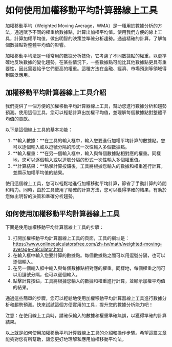 如何使用加權移動平均計算器線上工具
=================

加權移動平均（Weighted Moving Average，WMA）是一種用於數據分析的方法，通過賦予不同的權重給數據點，計算出加權平均值。使用我們方便的線上工具，計算加權平均值，做出明智的決策並準確分析趨勢。通過精確的計算，了解每個數據點對整體平均值的影響。

加權移動平均法是一種常用的數據分析技術，它考慮了不同數據點的權重，以更準確地反映數據的變化趨勢。在某些情況下，一些數據點可能比其他數據點更具有重要性，因此需要給予它們更高的權重。這種方法在金融、經濟、市場預測等領域得到廣泛應用。

加權移動平均計算器線上工具介紹
---------------

我們提供了一個方便的加權移動平均計算器線上工具，幫助您進行數據分析和趨勢預測。使用這個工具，您可以輕鬆計算出加權平均值，並理解每個數據點對整體平均值的貢獻。

以下是這個線上工具的基本功能：

1. **輸入數據：**在工具的輸入框中，輸入您要進行加權平均計算的數據點。您可以逐個輸入或以逗號分隔的形式一次性輸入多個數據點。
2. **輸入權重：**在另一個輸入框中，輸入與每個數據點相對應的權重。同樣地，您可以逐個輸入或以逗號分隔的形式一次性輸入多個權重值。
3. **計算結果：**點擊計算按鈕後，工具將根據您輸入的數據和權重進行計算，並顯示加權平均值的結果。

使用這個線上工具，您可以輕鬆地進行加權移動平均計算，節省了手動計算的時間和精力。同時，由於工具使用了精確的計算方法，您可以獲得準確的結果，有助於您做出明智的決策和準確分析趨勢。

如何使用加權移動平均計算器線上工具
-----------------

下面是使用加權移動平均計算器線上工具的步驟：

1. 打開加權移動平均計算器線上工具的頁面，工具的網址是：<https://www.onlinecalculatorsfree.com/zh-tw/math/weighted-moving-average-calculator.html>
2. 在輸入框中輸入您要計算的數據點。每個數據點之間可以用逗號分隔，也可以逐個輸入。
3. 在另一個輸入框中輸入與每個數據點相對應的權重。同樣地，每個權重之間可以用逗號分隔，也可以逐個輸入。
4. 點擊計算按鈕，工具將根據您輸入的數據和權重進行計算，並顯示加權平均值的結果。

通過這些簡單的步驟，您可以輕鬆地使用加權移動平均計算器線上工具進行數據分析和趨勢預測。快來試試這個方便實用的工具，提升您的數據分析能力吧！

注意：在使用線上工具時，請確保輸入的數據和權重準確無誤，以獲得準確的計算結果。

以上就是如何使用加權移動平均計算器線上工具的介紹和操作步驟。希望這篇文章能夠對您有所幫助，讓您更好地理解和應用加權移動平均法。
